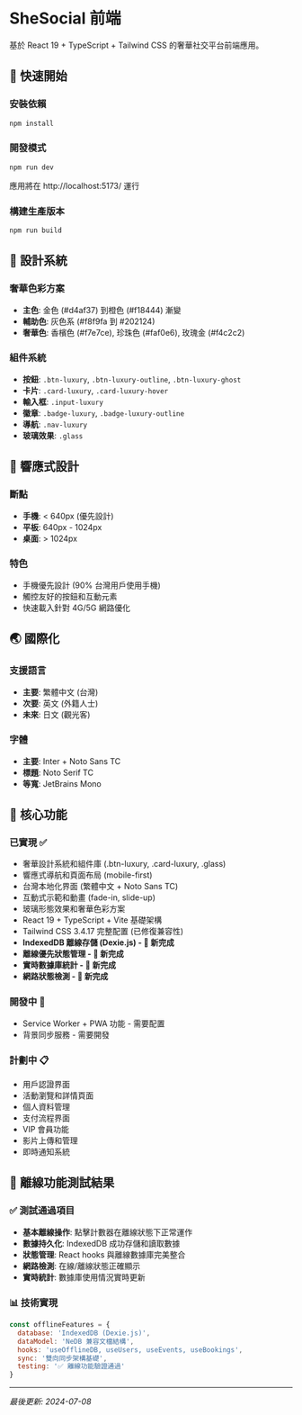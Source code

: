 # SheSocial 前端

基於 React 19 + TypeScript + Tailwind CSS 的奢華社交平台前端應用。

## 🚀 快速開始

### 安裝依賴
```bash
npm install
```

### 開發模式
```bash
npm run dev
```
應用將在 http://localhost:5173/ 運行

### 構建生產版本
```bash
npm run build
```

## 🎨 設計系統

### 奢華色彩方案
- **主色**: 金色 (#d4af37) 到橙色 (#f18444) 漸變
- **輔助色**: 灰色系 (#f8f9fa 到 #202124)
- **奢華色**: 香檳色 (#f7e7ce), 珍珠色 (#faf0e6), 玫瑰金 (#f4c2c2)

### 組件系統
- **按鈕**: `.btn-luxury`, `.btn-luxury-outline`, `.btn-luxury-ghost`
- **卡片**: `.card-luxury`, `.card-luxury-hover`
- **輸入框**: `.input-luxury`
- **徽章**: `.badge-luxury`, `.badge-luxury-outline`
- **導航**: `.nav-luxury`
- **玻璃效果**: `.glass`

## 📱 響應式設計

### 斷點
- **手機**: < 640px (優先設計)
- **平板**: 640px - 1024px
- **桌面**: > 1024px

### 特色
- 手機優先設計 (90% 台灣用戶使用手機)
- 觸控友好的按鈕和互動元素
- 快速載入針對 4G/5G 網路優化

## 🌏 國際化

### 支援語言
- **主要**: 繁體中文 (台灣)
- **次要**: 英文 (外籍人士)
- **未來**: 日文 (觀光客)

### 字體
- **主要**: Inter + Noto Sans TC
- **標題**: Noto Serif TC
- **等寬**: JetBrains Mono

## 🎯 核心功能

### 已實現 ✅
- 奢華設計系統和組件庫 (.btn-luxury, .card-luxury, .glass)
- 響應式導航和頁面布局 (mobile-first)
- 台灣本地化界面 (繁體中文 + Noto Sans TC)
- 互動式示範和動畫 (fade-in, slide-up)
- 玻璃形態效果和奢華色彩方案
- React 19 + TypeScript + Vite 基礎架構
- Tailwind CSS 3.4.17 完整配置 (已修復兼容性)
- **IndexedDB 離線存儲 (Dexie.js) - 🎉 新完成**
- **離線優先狀態管理 - 🎉 新完成**
- **實時數據庫統計 - 🎉 新完成**
- **網路狀態檢測 - 🎉 新完成**

### 開發中 🔄
- Service Worker + PWA 功能 - 需要配置
- 背景同步服務 - 需要開發

### 計劃中 📋
- 用戶認證界面
- 活動瀏覽和詳情頁面
- 個人資料管理
- 支付流程界面
- VIP 會員功能
- 影片上傳和管理
- 即時通知系統

## 🎉 離線功能測試結果

### ✅ 測試通過項目
- **基本離線操作**: 點擊計數器在離線狀態下正常運作
- **數據持久化**: IndexedDB 成功存儲和讀取數據
- **狀態管理**: React hooks 與離線數據庫完美整合
- **網路檢測**: 在線/離線狀態正確顯示
- **實時統計**: 數據庫使用情況實時更新

### 📊 技術實現
```javascript
const offlineFeatures = {
  database: 'IndexedDB (Dexie.js)',
  dataModel: 'NeDB 兼容文檔結構',
  hooks: 'useOfflineDB, useUsers, useEvents, useBookings',
  sync: '雙向同步架構基礎',
  testing: '✅ 離線功能驗證通過'
}
```

---

*最後更新: 2024-07-08*